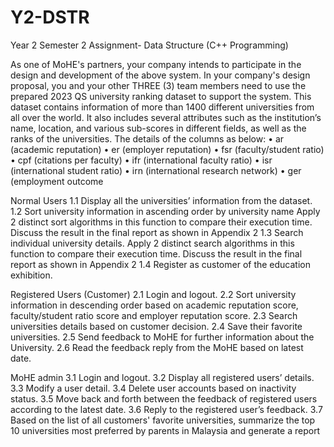 # Y2-DSTR
Year 2 Semester 2 Assignment- Data Structure (C++ Programming) 

As one of MoHE's partners, your company intends to participate in the design and development
of the above system. In your company's design proposal, you and your other THREE (3) team
members need to use the prepared 2023 QS university ranking dataset to support the system.
This dataset contains information of more than 1400 different universities from all over the
world. It also includes several attributes such as the institution’s name, location, and various
sub-scores in different fields, as well as the ranks of the universities. The details of the columns
as below:
    • ar (academic reputation)
    • er (employer reputation)
    • fsr (faculty/student ratio)
    • cpf (citations per faculty)
    • ifr (international faculty ratio)
    • isr (international student ratio)
    • irn (international research network)
    • ger (employment outcome


Normal Users
1.1 Display all the universities’ information from the dataset.
1.2 Sort university information in ascending order by university name
    Apply 2 distinct sort algorithms in this function to compare their execution time.
    Discuss the result in the final report as shown in Appendix 2
1.3 Search individual university details.
    Apply 2 distinct search algorithms in this function to compare their execution time.
    Discuss the result in the final report as shown in Appendix 2
1.4 Register as customer of the education exhibition.

Registered Users (Customer)
2.1 Login and logout.
2.2 Sort university information in descending order based on academic reputation score,
faculty/student ratio score and employer reputation score.
2.3 Search universities details based on customer decision.
2.4 Save their favorite universities.
2.5 Send feedback to MoHE for further information about the University.
2.6 Read the feedback reply from the MoHE based on latest date.

MoHE admin
3.1 Login and logout.
3.2 Display all registered users’ details.
3.3 Modify a user detail.
3.4 Delete user accounts based on inactivity status.
3.5 Move back and forth between the feedback of registered users according to the latest date.
3.6 Reply to the registered user’s feedback.
3.7 Based on the list of all customers' favorite universities, summarize the top 10 universities most preferred by parents in Malaysia and generate a report
